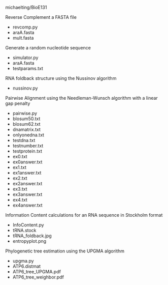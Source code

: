 michaelting/BioE131

Reverse Complement a FASTA file
- revcomp.py
- araA.fasta
- mult.fasta

Generate a random nucleotide sequence
- simulator.py
- araA.fasta
- testparams.txt

RNA foldback structure using the Nussinov algorithm
- nussinov.py

Pairwise Alignment using the Needleman-Wunsch algorithm with a linear gap penalty
- pairwise.py
- blosum50.txt
- blosum62.txt
- dnamatrix.txt
- onlyonedna.txt
- testdna.txt
- testnumber.txt
- testprotein.txt
- ex0.txt
- ex0answer.txt
- ex1.txt
- ex1answer.txt
- ex2.txt
- ex2answer.txt
- ex3.txt
- ex3answer.txt
- ex4.txt
- ex4answer.txt

Information Content calculations for an RNA sequence in Stockholm format
- InfoContent.py
- tRNA.stock
- tRNA_foldback.jpg
- entropyplot.png

Phylogenetic tree estimation using the UPGMA algorithm
- upgma.py
- ATP6.distmat
- ATP6_tree_UPGMA.pdf
- ATP6_tree_weighbor.pdf
